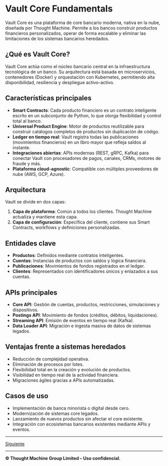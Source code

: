 # Vault Core Fundamentals

Vault Core es una plataforma de core bancario moderna, nativa en la nube, diseñada por Thought Machine. Permite a los bancos construir productos financieros personalizados, operar de forma escalable y eliminar las limitaciones de los sistemas bancarios heredados.

## ¿Qué es Vault Core?

Vault Core actúa como el núcleo bancario central en la infraestructura tecnológica de un banco. Su arquitectura está basada en microservicios, contenedores (Docker) y orquestación con Kubernetes, permitiendo alta disponibilidad, resiliencia y despliegue activo-activo.

## Características principales

* **Smart Contracts**: Cada producto financiero es un contrato inteligente escrito en un subconjunto de Python, lo que otorga flexibilidad y control total al banco.
* **Universal Product Engine**: Motor de productos reutilizable para construir catálogos completos de productos sin duplicación de código.
* **Ledger en tiempo real**: Vault registra todas las publicaciones (movimientos financieros) en un libro mayor que refleja saldos al instante.
* **Integraciones abiertas**: APIs modernas (REST, gRPC, Kafka) para conectar Vault con procesadores de pagos, canales, CRMs, motores de fraude y más.
* **Plataforma cloud-agnostic**: Compatible con múltiples proveedores de nube (AWS, GCP, Azure).

## Arquitectura

Vault se divide en dos capas:

1. **Capa de plataforma**: Común a todos los clientes. Thought Machine actualiza y mantiene esta capa.
2. **Capa de configuración**: Específica del cliente, contiene sus Smart Contracts, workflows y definiciones personalizadas.

## Entidades clave

* **Productos**: Definidos mediante contratos inteligentes.
* **Cuentas**: Instancias de productos con saldos y lógica financiera.
* **Publicaciones**: Movimientos de fondos registrados en el ledger.
* **Clientes**: Representados con identificadores únicos y enlazados a sus cuentas.

## APIs principales

* **Core API**: Gestión de cuentas, productos, restricciones, simulaciones y dispositivos.
* **Postings API**: Movimiento de fondos (créditos, débitos, liquidaciones).
* **Streaming API**: Emisión de eventos en tiempo real (Kafka).
* **Data Loader API**: Migración e ingesta masiva de datos de sistemas legados.

## Ventajas frente a sistemas heredados

* Reducción de complejidad operativa.
* Eliminación de procesos por lotes.
* Flexibilidad total en la creación y evolución de productos.
* Visibilidad en tiempo real de la actividad financiera.
* Migraciones ágiles gracias a APIs automatizadas.

## Casos de uso

* Implementación de banca minorista o digital desde cero.
* Modernización de sistemas core legados.
* Lanzamiento de nuevos productos sin afectar el core existente.
* Integración con ecosistemas bancarios existentes mediante APIs y eventos.

---

[Siguiente](https://github.com/wilfredoha/vault-core/blob/main/Vault%20Core%20Fundamentals/Vault%20Core%20Introduction.md)

---

**© Thought Machine Group Limited – Uso confidencial.**
